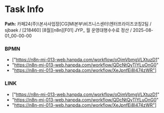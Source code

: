 # Task Info

**Path:** 카페24(주)\본사사업장\[CG]MI본부\비즈니스센터\엔터프라이즈코칭2팀 / sjbaek / [218460] [8월][n8n][F01] JYP_ 월 운영대행수수료 정산 / 2025-08-01_00-00-00

### BPMN
- ["https://n8n-mi-013-web.hanpda.com/workflow/oOjmVbmgVLXtuzD1"
- "https://n8n-mi-013-web.hanpda.com/workflow/QDcNtQyTIYLuOnG0"
- "https://n8n-mi-013-web.hanpda.com/workflow/XeJpnfEi8I474zWR"]

### LINK
- ["https://n8n-mi-013-web.hanpda.com/workflow/oOjmVbmgVLXtuzD1"
- "https://n8n-mi-013-web.hanpda.com/workflow/QDcNtQyTIYLuOnG0"
- "https://n8n-mi-013-web.hanpda.com/workflow/XeJpnfEi8I474zWR"]


